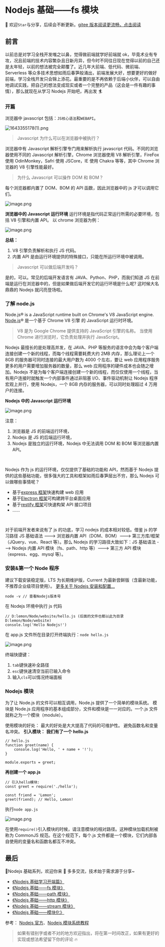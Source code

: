# Nodejs 基础——fs 模块

🚀 欢迎`Star`与分享，后续会不断更新。[gitee 版本阅读更流畅，点击阅读](https://gitee.com/ylyubook/node-start)

## 前言

以前总是对学习全栈开发嗤之以鼻，觉得做前端就学好前端就 ok，毕竟术业有专攻，况且前端的技术内容繁杂且日新月异，但今时不同往日现在觉得以前的自己还是太年轻，以前的想法被完全颠覆了。近几年大前端、低代码、微前端、Serverless 等众多技术思想如雨后春笋般涌出，前端发展大好，想要更好的做好前端，学习全栈开发只会锦上添花。最重要的是不再依赖于后端小伙伴，可以自由地调试实践，把自己的想法变成现实或者一个完整的产品（这会是一件有趣的事情），那么就现在从学习 Nodejs 开始吧，再出发 🏄

### 开篇

浏览器中 javascript 包括：`JS核心语法`和`WEBAPI`。

![1643355178(1).png](https://cdn.nlark.com/yuque/0/2022/png/638436/1643355188881-b8b5a51a-4262-4717-99bd-6eab5b2cc95e.png#clientId=u3f2999ed-4c80-4&crop=0&crop=0&crop=1&crop=1&from=paste&height=278&id=u29d4c2f4&margin=%5Bobject%20Object%5D&name=1643355178%281%29.png&originHeight=278&originWidth=561&originalType=binary&ratio=1&rotation=0&showTitle=false&size=13899&status=done&style=none&taskId=uc8300d6e-6c97-4880-b044-fa63f6bcf54&title=&width=561)

> Javascript 为什么可以在浏览器中被执行？

浏览器中有 Javascript 解析引擎专门用来解析执行 javascript 代码。不同的浏览器使用不同的 Javascript 解析引擎，Chrome 浏览器使用 V8 解析引擎，FireFox 使用 OdinMonkey，Safri 使用 JSCore，IE 使用 Chakra 等等，其中 Chrome 浏览器的 V8 引擎性能最好。

> 为什么 Javascript 可以操作 DOM 和 BOM？

每个浏览器都内置了 DOM、BOM 的 API 函数，因此浏览器中的 js 才可以调用它们。

![image.png](https://cdn.nlark.com/yuque/0/2022/png/638436/1643357260386-6de0a9e5-f899-42dd-a653-2e0f3d198ef8.png#clientId=u3f2999ed-4c80-4&crop=0&crop=0&crop=1&crop=1&from=paste&height=307&id=udb7abf50&margin=%5Bobject%20Object%5D&name=image.png&originHeight=307&originWidth=558&originalType=binary&ratio=1&rotation=0&showTitle=false&size=16925&status=done&style=none&taskId=ua35f828d-d0b2-40eb-9ae3-fb6549e17dc&title=&width=558)

**浏览器中的 Javascript 运行环境**
运行环境是指代码正常运行所需的必要环境，包括 V8 引擎和内置 API。
以 chrome 浏览器为例：

![image.png](https://cdn.nlark.com/yuque/0/2022/png/638436/1643357480788-51c57409-6cf9-4cc2-9ce9-bf219f380f2f.png#clientId=u3f2999ed-4c80-4&crop=0&crop=0&crop=1&crop=1&from=paste&height=316&id=uddbda63d&margin=%5Bobject%20Object%5D&name=image.png&originHeight=316&originWidth=556&originalType=binary&ratio=1&rotation=0&showTitle=false&size=69871&status=done&style=none&taskId=u8ff1ceae-8343-45c6-9320-909a45ab263&title=&width=556)

**总结：**

1. V8 引擎负责解析和执行 JS 代码。
1. 内置 API 是由运行环境提供的特殊接口，只能在所运行环境中被调用。

> Javascript 可以做后端开发吗？

是的，可以。常见的后端开发语言有 JAVA、Python、PHP，而我们知道 JS 在前端是运行在浏览器中的，但是如果做后端开发它的运行环境是什么呢? 这时候大名鼎鼎的 Nodejs 就闪亮登场啦。
​

### 了解 node.js

Node.js® is a JavaScript runtime built on Chrome's V8 JavaScript engine.
[Node.js](https://nodejs.org/zh-cn/)® 是一个基于 Chrome V8 引擎 的 JavaScript 运行时环境。

> V8 是为 Google Chrome 提供支持的 JavaScript 引擎的名称。 当使用 Chrome 进行浏览时，它负责处理并执行 JavaScript。

Nodejs 最擅长的是处理高并发，在 JAVA、PHP 等服务的语言中会为每个客户端连接创建一个新的线程，而每个线程需要耗费大约 2MB 内存，那么理论上一个 8GB 的服务器可同时连接的最大用户数为 4000 个左右，要让 web 应用程序服务更多的用户需要增加服务器的数量，那么 web 应用程序的硬件成本也会随之增加。Nodejs 不是为每个客户端连接创建一个新的线程，而仅仅使用一个线程，当有用户连接时就触发一个内部事件通过非阻塞 I/O、事件驱动机制让 Nodejs 程序宏观上并行，使用 Nodejs，一个 8GB 内存的服务器，可以同时处理超过 4 万用户的连接。

**Nodejs 中的 Javascript 运行环境**

![image.png](https://cdn.nlark.com/yuque/0/2022/png/638436/1643358640971-6be9ff9e-1da3-44e4-bfab-f3aebc2e3b45.png#clientId=u3f2999ed-4c80-4&crop=0&crop=0&crop=1&crop=1&from=paste&height=344&id=u4c4d4fa0&margin=%5Bobject%20Object%5D&name=image.png&originHeight=344&originWidth=563&originalType=binary&ratio=1&rotation=0&showTitle=false&size=61923&status=done&style=none&taskId=u4f04cf8e-4afa-4bf2-b86e-38339a8f8ea&title=&width=563)

注意：

1. 浏览器是 JS 的前端运行环境，
1. Nodejs 是 JS 的后端运行环境，
1. Nodejs 是独立的运行环境，Nodejs 中无法调用 DOM 和 BOM 等浏览器内置 API。

​

Nodejs 作为 js 的运行环境，仅仅提供了基础的功能和 API，然而基于 Nodejs 提供的这些基础功能，很多强大的工具和框架如雨后春笋层出不穷，那么 Nodejs 可以做哪些事情呢？

- 基于[express 框架](http:///www.expressjs.com.cn)快速构建 web 应用
- 基于[Electron 框架](https://electronjs.org)可构建跨平台桌面应用
- 基于[restify 框架](http://restify.com)可快速构架 API 接口项目
- ......

​

对于前端开发者来说有了 js 的功底，学习 nodejs 的成本相对较低。借鉴 js 的学习路径 JS 基础语法 ---> 浏览器内置 API（DOM、BOM）---> 第三方库/框架（JQuery、vue、React 等）。那么 Nodejs 的学习路径大致如下：JS 基础语法 ---> Nodejs 内置 API 模块（fs、path、http 等）---> 第三方 API 模块（express、egg、mysql 等）。
​

### 安装&第一个 Node 程序

建议下载安装稳定版，LTS 为长期维护版，Current 为最新尝鲜版（含最新功能，不推荐企业级项目使用）。
[更多关于 Nodejs 安装和配置...](https://www.runoob.com/nodejs/nodejs-install-setup.html)

```shell
node -v // 查看Nodejs版本号
```

在 Nodejs 环境中执行 js 代码

```shell
// D:lemon/Node/website/hello.js (后面的文件也都以此为目录D:lemon/Node/website)
console.log('Hello Nodejs!')
```

在 app.js 文件所在目录打开终端执行：`node hello.js`

![image.png](https://cdn.nlark.com/yuque/0/2022/png/638436/1643362356063-41afa5d0-635c-4770-b719-f071303ba4a7.png#clientId=u3f2999ed-4c80-4&crop=0&crop=0&crop=1&crop=1&from=paste&height=218&id=u925fb5ee&margin=%5Bobject%20Object%5D&name=image.png&originHeight=218&originWidth=395&originalType=binary&ratio=1&rotation=0&showTitle=false&size=6874&status=done&style=none&taskId=ud2fac54a-9440-4cb5-9369-4b267dae8db&title=&width=395)

终端快捷键：

1. `tab`键快速补全路径
2. `esc`键快速清空当前已输入命令
3. 输入`cls`可以情况终端面板

### Nodejs 模块

为了让 Node.js 的文件可以相互调用，Node.js 提供了一个简单的模块系统。
模块是 Node.js 应用程序的基本组成部分，文件和模块是一一对应的。一个.js 文件就称之为一个模块（module）。

使用模块的好处：
最大的好处是大大提高了代码的可维护性。
避免函数名和变量名冲突。
**引入模块：**
**我们有了一个 hello.js**

```shell
// hello.js
function greet(name) {
    console.log('Hello, ' + name + '!');
}

module.exports = greet;
```

**再创建一个 app.js**

```shell
// 引入hello模块:
const greet = require('./hello');

const friend = 'Lemon';
greet(friend); // Hello, Lemon!
```

执行`node app.js`

![image.png](https://cdn.nlark.com/yuque/0/2022/png/638436/1643363414388-4c57fd46-f690-4cf0-8f70-c755879174d6.png#clientId=u3f2999ed-4c80-4&crop=0&crop=0&crop=1&crop=1&from=paste&height=91&id=ufb3b674a&margin=%5Bobject%20Object%5D&name=image.png&originHeight=91&originWidth=359&originalType=binary&ratio=1&rotation=0&showTitle=false&size=7494&status=done&style=none&taskId=u0271592d-8e73-4f2b-bc22-5f790d0d1ea&title=&width=359)

在使用`require()`引入模块的时候，请注意模块的相对路径。这种模块加载机制被称为 CommonJS 规范。在这个规范下，每个.js 文件都是一个模块，它们内部各自使用的变量名和函数名都互不冲突。

## 最后

🌈Nodejs 基础系列，欢迎你来 🍭 多多交流，技术始于需求源于分享~

- [《Nodejs 基础学习开端篇》](https://juejin.cn/post/7058459564626149389)
- [《Nodejs 基础——fs 模块》](https://juejin.cn/post/7063382395344388110/)
- [《Nodejs 基础——path 模块》](https://juejin.cn/post/7059311448891228167/)
- [《Nodejs 基础——http 模块》](https://juejin.cn/post/7062239625699393567)
- [《Nodejs 基础——stream 模块》](https://juejin.cn/post/7062541118121967647)
- [《Nodejs 基础——模块化》](https://juejin.cn/post/7063000384758874126)

参考：
[Nodejs 官方](http://nodejs.cn/learn/expose-functionality-from-a-nodejs-file-using-exports)、[Nodejs 模块系统教程](https://www.runoob.com/nodejs/nodejs-module-system.html)

> 如果有错别字或者不对的地方欢迎指出，将在第一时间改正，如果有更好的实现或想法希望留下你的评论 🔥
